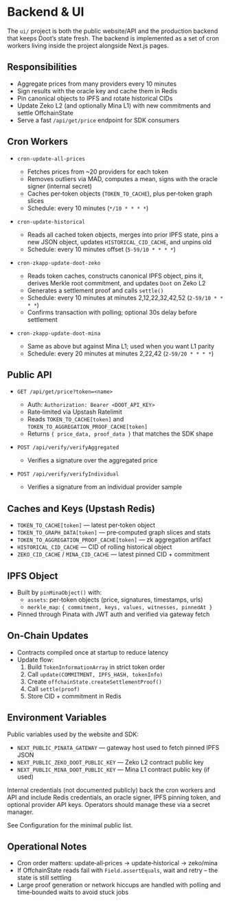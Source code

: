 # Backend & UI

The `ui/` project is both the public website/API and the production
backend that keeps Doot’s state fresh. The backend is implemented as a
set of cron workers living inside the project alongside Next.js pages.

## Responsibilities

- Aggregate prices from many providers every 10 minutes
- Sign results with the oracle key and cache them in Redis
- Pin canonical objects to IPFS and rotate historical CIDs
- Update Zeko L2 (and optionally Mina L1) with new commitments and settle OffchainState
- Serve a fast `/api/get/price` endpoint for SDK consumers

## Cron Workers

- `cron-update-all-prices`
  - Fetches prices from ~20 providers for each token
  - Removes outliers via MAD, computes a mean, signs with the oracle signer (internal secret)
  - Caches per‑token objects (`TOKEN_TO_CACHE`), plus per‑token graph slices
  - Schedule: every 10 minutes (`*/10 * * * *`)

- `cron-update-historical`
  - Reads all cached token objects, merges into prior IPFS state,
    pins a new JSON object, updates `HISTORICAL_CID_CACHE`, and unpins old
  - Schedule: every 10 minutes offset (`5-59/10 * * * *`)

- `cron-zkapp-update-doot-zeko`
  - Reads token caches, constructs canonical IPFS object, pins it,
    derives Merkle root commitment, and updates `Doot` on Zeko L2
  - Generates a settlement proof and calls `settle()`
  - Schedule: every 10 minutes at minutes 2,12,22,32,42,52 (`2-59/10 * * * *`)
  - Confirms transaction with polling; optional 30s delay before settlement

- `cron-zkapp-update-doot-mina`
  - Same as above but against Mina L1; used when you want L1 parity
  - Schedule: every 20 minutes at minutes 2,22,42 (`2-59/20 * * * *`)

## Public API

- `GET /api/get/price?token=<name>`
  - Auth: `Authorization: Bearer <DOOT_API_KEY>`
  - Rate‑limited via Upstash Ratelimit
  - Reads `TOKEN_TO_CACHE[token]` and `TOKEN_TO_AGGREGATION_PROOF_CACHE[token]`
  - Returns `{ price_data, proof_data }` that matches the SDK shape

- `POST /api/verify/verifyAggregated`
  - Verifies a signature over the aggregated price

- `POST /api/verify/verifyIndividual`
  - Verifies a signature from an individual provider sample

## Caches and Keys (Upstash Redis)

- `TOKEN_TO_CACHE[token]` — latest per‑token object
- `TOKEN_TO_GRAPH_DATA[token]` — pre‑computed graph slices and stats
- `TOKEN_TO_AGGREGATION_PROOF_CACHE[token]` — zk aggregation artifact
- `HISTORICAL_CID_CACHE` — CID of rolling historical object
- `ZEKO_CID_CACHE` / `MINA_CID_CACHE` — latest pinned CID + commitment

## IPFS Object

- Built by `pinMinaObject()` with:
  - `assets`: per‑token objects (price, signatures, timestamps, urls)
  - `merkle_map`: `{ commitment, keys, values, witnesses, pinnedAt }`
- Pinned through Pinata with JWT auth and verified via gateway fetch

## On‑Chain Updates

- Contracts compiled once at startup to reduce latency
- Update flow:
  1. Build `TokenInformationArray` in strict token order
  2. Call `update(COMMITMENT, IPFS_HASH, tokenInfo)`
  3. Create `offchainState.createSettlementProof()`
  4. Call `settle(proof)`
  5. Store CID + commitment in Redis

## Environment Variables

Public variables used by the website and SDK:
- `NEXT_PUBLIC_PINATA_GATEWAY` — gateway host used to fetch pinned IPFS JSON
- `NEXT_PUBLIC_ZEKO_DOOT_PUBLIC_KEY` — Zeko L2 contract public key
- `NEXT_PUBLIC_MINA_DOOT_PUBLIC_KEY` — Mina L1 contract public key (if used)

Internal credentials (not documented publicly) back the cron workers and API
and include Redis credentials, an oracle signer, IPFS pinning token, and optional
provider API keys. Operators should manage these via a secret manager.

See Configuration for the minimal public list.

## Operational Notes

- Cron order matters: update‑all‑prices → update‑historical → zeko/mina
- If OffchainState reads fail with `Field.assertEquals`, wait and retry – the
  state is still settling
- Large proof generation or network hiccups are handled with polling and
  time‑bounded waits to avoid stuck jobs
